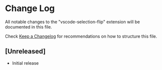 # Change Log
All notable changes to the "vscode-selection-flip" extension will be documented in this file.

Check [Keep a Changelog](http://keepachangelog.com/) for recommendations on how to structure this file.

## [Unreleased]
- Initial release